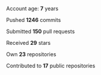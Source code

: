 Account age: **7** years

Pushed **1246** commits

Submitted **150** pull requests

Received **29** stars

Own **23** repositories

Contributed to **17** public repositories
